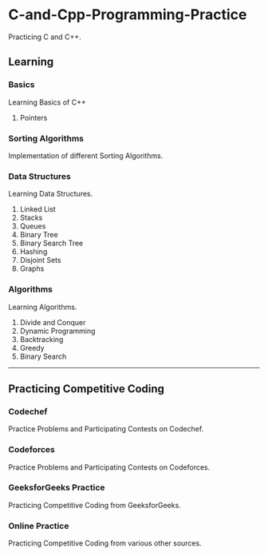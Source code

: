 # C-and-Cpp-Programming-Practice
Practicing C and C++.

## Learning
### Basics
Learning Basics of C++
1. Pointers

### Sorting Algorithms
Implementation of different Sorting Algorithms.

### Data Structures
Learning Data Structures.
1. Linked List
2. Stacks
3. Queues
4. Binary Tree
5. Binary Search Tree
6. Hashing
7. Disjoint Sets
8. Graphs

### Algorithms
Learning Algorithms.
1. Divide and Conquer
2. Dynamic Programming
3. Backtracking
4. Greedy
5. Binary Search

---

## Practicing Competitive Coding
### Codechef
Practice Problems and Participating Contests on Codechef.

### Codeforces
Practice Problems and Participating Contests on Codeforces.

### GeeksforGeeks Practice
Practicing Competitive Coding from GeeksforGeeks.

### Online Practice
Practicing Competitive Coding from various other sources.

